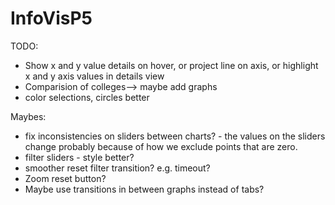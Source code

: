 # InfoVisP5				
TODO:
* Show x and y value details on hover, or project line on axis, or highlight x and y axis values in details view
* Comparision of colleges--> maybe add graphs
* color selections, circles better

Maybes:
* fix inconsistencies on sliders between charts? - the values on the sliders change probably because of how we exclude points that are zero.
* filter sliders - style better?
* smoother reset filter transition? e.g. timeout?
* Zoom reset button?
* Maybe use transitions in between graphs instead of tabs?

